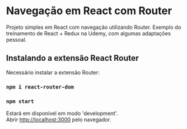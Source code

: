 # Navegação em React com Router

Projeto simples em React com navegação utilizando Router.
Exemplo do treinamento de React + Redux na Udemy, com algumas adaptações pessoal.

## Instalando a extensão React Router

Necessário instalar a extensão Router:

### `npm i react-router-dom`

### `npm start`
Estará em disponível em modo 'development'.\
Abrir [http://localhost:3000](http://localhost:3000) pelo navegador.